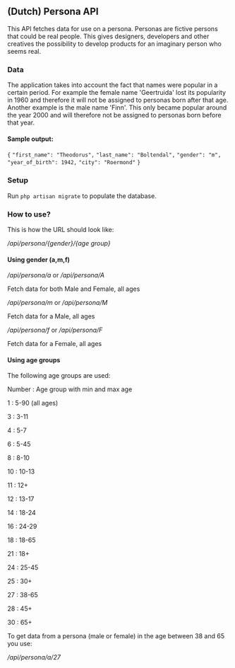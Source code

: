 ## (Dutch) Persona API ##

This API fetches data for use on a persona. Personas are fictive persons that could be real people. This gives designers, developers and other creatives the possibility to develop products for an imaginary person who seems real. 

### Data ###
The application takes into account the fact that names were popular in a certain period. For example the female name 'Geertruida' lost its popularity in 1960 and therefore it will not be assigned to personas born after that age. Another example is the male name 'Finn'. This only became popular around the year 2000 and will therefore not be assigned to personas born before that year.

#### Sample output: ####
`{`
`"first_name": "Theodorus",`
`"last_name": "Boltendal",`
`"gender": "m",`
`"year_of_birth": 1942,`
`"city": "Roermond"`
`}`

### Setup ###
Run `php artisan migrate` to populate the database. 

### How to use? ###
This is how the URL should look like:

*/api/persona/{gender}/{age group}*

#### Using gender (a,m,f) ####
*/api/persona/a* or */api/persona/A*

Fetch data for both Male and Female, all ages

*/api/persona/m* or */api/persona/M*

Fetch data for a Male, all ages

*/api/persona/f* or */api/persona/F*

Fetch data for a Female, all ages

#### Using age groups ####
The following age groups are used:

Number :    Age group with min and max age

1 :         5-90 (all ages)

3 :         3-11 

4 :         5-7

6 :         5-45

8 :         8-10

10 :        10-13

11 :        12+

12 :        13-17

14 :        18-24

16 :        24-29

18 :        18-65

21 :        18+

24 :        25-45

25 :        30+

27 :        38-65

28 :        45+

30 :        65+


To get data from a persona (male or female) in the age between 38 and 65 you use:

*/api/persona/a/27*

